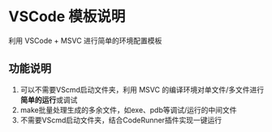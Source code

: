 # VSCode 模板说明

利用 VSCode + MSVC 进行简单的环境配置模板

## 功能说明

1. 可以不需要VScmd启动文件夹，利用 MSVC 的编译环境对单文件/多文件进行**简单的运行**或调试
2. make批量处理生成的多余文件，如exe、pdb等调试/运行的中间文件
3. 不需要VScmd启动文件夹，结合CodeRunner插件实现一键运行

##
